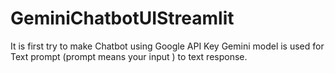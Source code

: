 # GeminiChatbotUIStreamlit
It is first try to make Chatbot using Google API Key 
Gemini model is used for Text prompt (prompt means your input ) to text response. 

